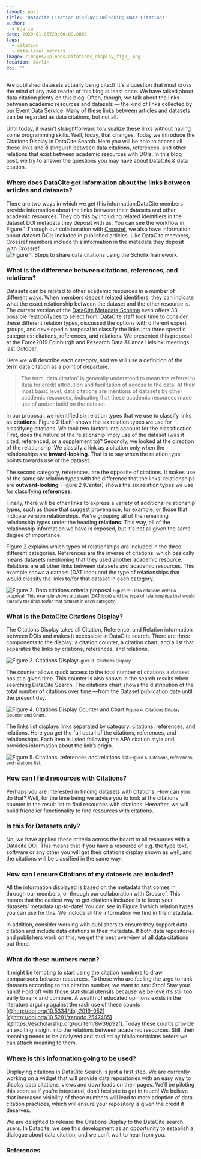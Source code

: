 ```yaml
---
layout: post
title: 'Datacite Citation Display: Unlocking Data Citations'
author:
  - kgarza
date: 2020-01-06T23:00:00.000Z
tags:
  - citation
  - data-level metrics
image: /images/uploads/citations_display_fig2_.png
location: Berlin
doi: ''
---
```


Are published datasets actually being cited?  It's a question that must cross the mind of any avid reader of this blog at least once. We have talked about data citation plenty on this blog. Often, though, we talk about the links between academic resources and datasets — the kind of links collected by our [Event Data Service](https://support.datacite.org/docs/eventdata-guide). Many of these links between articles and datasets can be regarded as data citations, but not all. 

Until today, it wasn’t straightforward to visualize these links without having some programming skills. Well, today, that changes. Today we introduce the Citations Display in DataCite Search. Here you will be able to access all these links and distinguish between data citations, references, and other relations that exist between academic resources with DOIs. In this blog post, we try to answer the questions you may have about DataCite & data citation.

### Where does DataCite get information about the links between articles and datasets?

There are two ways in which we get this information:DataCite members provide information about the links between their datasets and other academic resources. They do this by including related identifiers in the dataset DOI metadata they deposit with us. You can see the workflow in Figure 1.Through our collaboration with [Crossref](https://www.crossref.org/), we also have information about dataset DOIs included in published articles. Like DataCite members, Crossref members include this information in the metadata they deposit with Crossref.
![Figure 1. Steps to share data citations using the Scholix framework.](/images/uploads/citations_display_fig5_.png)

### What is the difference between citations, references, and relations?

Datasets can be related to other academic resources in a number of different ways. When members deposit related identifiers, they can indicate what the exact relationship between the dataset and the other resource is. The current version of the [DataCite Metadata Schema](https://doi.org/10.14454/7xq3-zf69) even offers 33 possible relationTypes to select from!
DataCite staff took time to consider these different relation types, discussed the options with different expert groups, and developed a proposal to classify the links into three specific categories: citations, references, and relations. We presented this proposal at the Force2019 Edinburgh and Research Data Alliance Helsinki meetings last October. 

Here we will describe each category, and we will use a definition of the term data citation as a point of departure. 

> The term 'data citation' is generally understood to mean the referral to data for credit attribution and facilitation of access to the data. At their most basic level, data citations are mentions of datasets by other academic resources, indicating that these academic resources made use of and/or build on the dataset.

In our proposal, we identified six relation types that we use to classify links as **citations**. Figure 2 (Left) shows the six relation types we use for classifying citations. We took two factors into account for the classification. First, does the nature of the relationship imply use of the dataset (was it cited, referenced, or a supplement to)? Secondly, we looked at the direction of the relationship. We classify a link as a citation only when the relationships are **inward-looking**. That is to say when the relation type points towards use of the dataset. 

The second category, references, are the opposite of citations. It makes use of the same six relation types with the difference that the links' relationships are **outward-looking**. Figure 2 (Center) shows the six relation types we use for classifying **references**.

Finally, there will be other links to express a variety of additional relationship types, such as those that suggest provenance, for example, or those that indicate version relationships. We're grouping all of the remaining relationship types under the heading **relations**. This way, all of the relationship information we have is exposed, but it's not all given the same degree of importance.

Figure 2 explains which types of relationships are included in the three different categories. References are the inverse of citations, which basically means datasets mentioning that they used another academic resource. Relations are all other links between datasets and academic resources. This example shows a dataset (DAT icon) and the type of relationships that would classify the links to/for that dataset in each category.

![Figure 2. Data citations criteria proposal](/images/uploads/citations_display_fig1_.png) <small>Figure 2. Data citations criteria proposal. This example shows a dataset (DAT icon) and the type of relationships that would classify the links to/for that dataset in each category. </small>

### What is the DataCite Citations Display?


The Citations Display takes all Citation, Reference, and Relation information between DOIs and makes it accessible in DataCite search. There are three components to the display: a citation counter, a citation chart, and a list that separates the links by citations, references, and relations.

![Figure 3. Citations Display](/images/uploads/citations_display_fig2_.png)<small>Figure 3. Citations Display</small>

The counter allows quick access to the total number of citations a dataset has at a given time. This counter is also shown in the search results when searching DataCite Search. 
The citations chart shows the distribution of the total number of citations over time ⁠—from the Dataset publication date until the present day.

![Figure 4. Citations Display Counter and Chart.](/images/uploads/citations_display_fig3_.png)<small>Figure 4. Citations Display Counter and Chart.</small>

The links list displays links separated by category: citations, references, and relations. Here you get the full detail of the citations, references, and relationships. Each item is listed following the APA citation style and provides information about the link’s origin. 


![Figure 5. Citations, references and relations list.](/images/uploads/citations_display_fig4_.png)<small>Figure 5. Citations, references and relations list.</small>

### How can I find resources with Citations?

Perhaps you are interested in finding datasets with citations. How can you do that? Well, for the time being we advise you to look at the citations counter in the result list to find resources with citations. Hereafter, we will build friendlier functionality to find resources with citations.

### Is this for Datasets only?
No, we have applied these criteria across the board to all resources with a Datacite DOI. This means that if you have a resource of e.g. the type text, software or any other you will get their citations display shown as well, and the citations will be classified in the same way.

### How can I ensure Citations of my datasets are included?
All the information displayed is based on the metadata that comes in through our members, or through our collaboration with Crossref. This means that the easiest way to get citations included is to keep your datasets’ metadata up-to-date! You can see in Figure 1 which relation types you can use for this. We include all the information we find in the metadata.

In addition, consider working with publishers to ensure they support data citation and include data citations in their metadata. If both data repositories and publishers work on this, we get the best overview of all data citations out there.

### What do these numbers mean?

It might be tempting to start using the citation numbers to draw comparisons between resources. To those who are feeling the urge to rank datasets according to the citation number, we want to say: Stop! Stay your hand! Hold off with those statistical utensils because we believe it’s still too early to rank and compare. A wealth of educated opinions exists in the literature arguing against the rash use of these counts [@http://doi.org/10.5334/dsj-2019-052][@http://doi.org/10.5281/zenodo.2547485][@https://escholarship.org/uc/item/8w36p9zf]. Today these counts provide an exciting insight into the relations between academic resources. Still, their meaning needs to be analyzed and studied by bibliometricians before we can attach meaning to them.

### Where is this information going to be used?
Displaying citations in DataCite Search is just a first step. We are currently working on a widget that will provide data repositories with an easy way to display data citations, views and downloads on their pages. We’ll be piloting this soon so if you’re interested, don’t hesitate to get in touch! We believe that increased visibility of these numbers will lead to more adoption of data citation practices, which will ensure your repository is given the credit it deserves.

We are delighted to release the Citations Display to the DataCite search users. In Datacite, we see this development as an opportunity to establish a dialogue about data citation, and we can’t wait to hear from you.

### References
